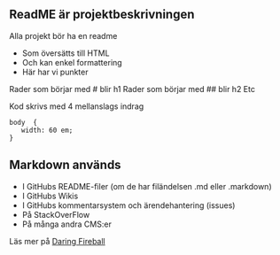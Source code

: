 ## ReadME är projektbeskrivningen

Alla projekt bör ha en readme

* Som översätts till HTML
* Och kan enkel formattering
* Här har vi punkter

Rader som börjar med # blir h1
Rader som börjar med ## blir h2
Etc

Kod skrivs med 4 mellanslags indrag

    body  {
	   width: 60 em;
	}

## Markdown används

* I GitHubs README-filer (om de har filändelsen .md eller .markdown)
* I GitHubs Wikis
* I GitHubs kommentarsystem och ärendehantering (issues)
* På StackOverFlow
* På många andra CMS:er

Läs mer på [Daring Fireball](http://daringfireball.net/projects/markdown/) 	

